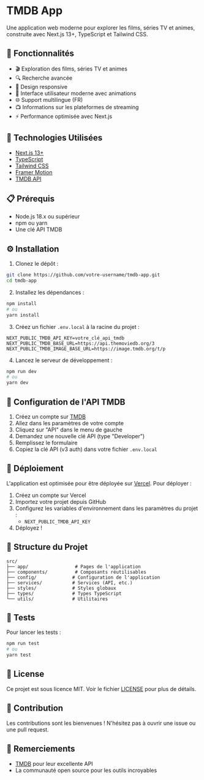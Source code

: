 # TMDB App

Une application web moderne pour explorer les films, séries TV et animes, construite avec Next.js 13+, TypeScript et Tailwind CSS.

## 🌟 Fonctionnalités

- 🎬 Exploration des films, séries TV et animes
- 🔍 Recherche avancée
- 📱 Design responsive
- 🎨 Interface utilisateur moderne avec animations
- 🌐 Support multilingue (FR)
- 📺 Informations sur les plateformes de streaming
- ⚡ Performance optimisée avec Next.js

## 🚀 Technologies Utilisées

- [Next.js 13+](https://nextjs.org/)
- [TypeScript](https://www.typescriptlang.org/)
- [Tailwind CSS](https://tailwindcss.com/)
- [Framer Motion](https://www.framer.com/motion/)
- [TMDB API](https://www.themoviedb.org/documentation/api)

## 📋 Prérequis

- Node.js 18.x ou supérieur
- npm ou yarn
- Une clé API TMDB

## ⚙️ Installation

1. Clonez le dépôt :
```bash
git clone https://github.com/votre-username/tmdb-app.git
cd tmdb-app
```

2. Installez les dépendances :
```bash
npm install
# ou
yarn install
```

3. Créez un fichier `.env.local` à la racine du projet :
```env
NEXT_PUBLIC_TMDB_API_KEY=votre_clé_api_tmdb
NEXT_PUBLIC_TMDB_BASE_URL=https://api.themoviedb.org/3
NEXT_PUBLIC_TMDB_IMAGE_BASE_URL=https://image.tmdb.org/t/p
```

4. Lancez le serveur de développement :
```bash
npm run dev
# ou
yarn dev
```

## 🔑 Configuration de l'API TMDB

1. Créez un compte sur [TMDB](https://www.themoviedb.org/)
2. Allez dans les paramètres de votre compte
3. Cliquez sur "API" dans le menu de gauche
4. Demandez une nouvelle clé API (type "Developer")
5. Remplissez le formulaire
6. Copiez la clé API (v3 auth) dans votre fichier `.env.local`

## 🚀 Déploiement

L'application est optimisée pour être déployée sur [Vercel](https://vercel.com). Pour déployer :

1. Créez un compte sur Vercel
2. Importez votre projet depuis GitHub
3. Configurez les variables d'environnement dans les paramètres du projet :
   - `NEXT_PUBLIC_TMDB_API_KEY`
4. Déployez !

## 📁 Structure du Projet

```
src/
├── app/                 # Pages de l'application
├── components/          # Composants réutilisables
├── config/             # Configuration de l'application
├── services/           # Services (API, etc.)
├── styles/             # Styles globaux
├── types/              # Types TypeScript
└── utils/              # Utilitaires
```

## 🧪 Tests

Pour lancer les tests :
```bash
npm run test
# ou
yarn test
```

## 📝 License

Ce projet est sous licence MIT. Voir le fichier [LICENSE](LICENSE) pour plus de détails.

## 🤝 Contribution

Les contributions sont les bienvenues ! N'hésitez pas à ouvrir une issue ou une pull request.

## 🙏 Remerciements

- [TMDB](https://www.themoviedb.org/) pour leur excellente API
- La communauté open source pour les outils incroyables

